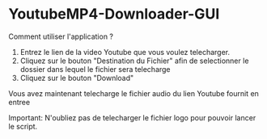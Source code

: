 # YoutubeMP4-Downloader-GUI

Comment utiliser l'application ?

1) Entrez le lien de la video Youtube que vous voulez telecharger.
2) Cliquez sur le bouton "Destination du Fichier" afin de selectionner le dossier dans lequel le fichier sera telecharge
3) Cliquez sur le bouton "Download" 

Vous avez maintenant telecharge le fichier audio du lien Youtube fournit en entree

Important: N'oubliez pas de telecharger le fichier logo pour pouvoir lancer le script.
